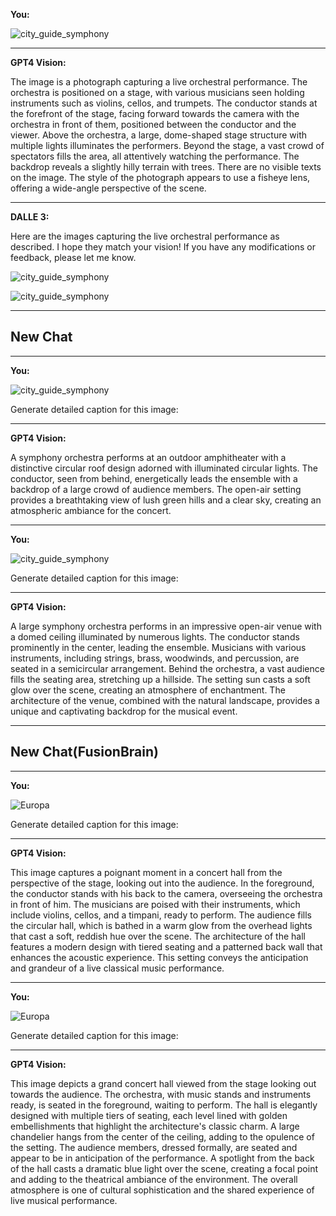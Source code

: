 **You:**

![city_guide_symphony](/1163106293322616922-dalle3-0.jpg)

------------------

**GPT4 Vision:**

The image is a photograph capturing a live orchestral performance. The orchestra is positioned on a stage, with various musicians seen holding instruments such as violins, cellos, and trumpets. The conductor stands at the forefront of the stage, facing forward towards the camera with the orchestra in front of them, positioned between the conductor and the viewer. Above the orchestra, a large, dome-shaped stage structure with multiple lights illuminates the performers. Beyond the stage, a vast crowd of spectators fills the area, all attentively watching the performance. The backdrop reveals a slightly hilly terrain with trees. There are no visible texts on the image. The style of the photograph appears to use a fisheye lens, offering a wide-angle perspective of the scene.

------------------

**DALLE 3:**

Here are the images capturing the live orchestral performance as described. I hope they match your vision! If you have any modifications or feedback, please let me know.


![city_guide_symphony](/1163106293322616922-dalle3-1.png)

![city_guide_symphony](/1163106293322616922-dalle3-2.png)

------------------

## New Chat

------------------

**You:**

![city_guide_symphony](/1163106293322616922-dalle3-2.png)

Generate detailed caption for this image:

------------------

**GPT4 Vision:**

A symphony orchestra performs at an outdoor amphitheater with a distinctive circular roof design adorned with illuminated circular lights. The conductor, seen from behind, energetically leads the ensemble with a backdrop of a large crowd of audience members. The open-air setting provides a breathtaking view of lush green hills and a clear sky, creating an atmospheric ambiance for the concert.

------------------

**You:**

![city_guide_symphony](/1163106293322616922-dalle3-1.png)

Generate detailed caption for this image:

------------------

**GPT4 Vision:**

A large symphony orchestra performs in an impressive open-air venue with a domed ceiling illuminated by numerous lights. The conductor stands prominently in the center, leading the ensemble. Musicians with various instruments, including strings, brass, woodwinds, and percussion, are seated in a semicircular arrangement. Behind the orchestra, a vast audience fills the seating area, stretching up a hillside. The setting sun casts a soft glow over the scene, creating an atmosphere of enchantment. The architecture of the venue, combined with the natural landscape, provides a unique and captivating backdrop for the musical event.

------------------

## New Chat(FusionBrain)

------------------

**You:**

![Europa](/1163106293322616922-FusionBrain-1.png)

Generate detailed caption for this image:

------------------

**GPT4 Vision:**

This image captures a poignant moment in a concert hall from the perspective of the stage, looking out into the audience. In the foreground, the conductor stands with his back to the camera, overseeing the orchestra in front of him. The musicians are poised with their instruments, which include violins, cellos, and a timpani, ready to perform. The audience fills the circular hall, which is bathed in a warm glow from the overhead lights that cast a soft, reddish hue over the scene. The architecture of the hall features a modern design with tiered seating and a patterned back wall that enhances the acoustic experience. This setting conveys the anticipation and grandeur of a live classical music performance.

------------------

**You:**

![Europa](/1163106293322616922-FusionBrain-2.png)

Generate detailed caption for this image:

------------------

**GPT4 Vision:**

This image depicts a grand concert hall viewed from the stage looking out towards the audience. The orchestra, with music stands and instruments ready, is seated in the foreground, waiting to perform. The hall is elegantly designed with multiple tiers of seating, each level lined with golden embellishments that highlight the architecture's classic charm. A large chandelier hangs from the center of the ceiling, adding to the opulence of the setting. The audience members, dressed formally, are seated and appear to be in anticipation of the performance. A spotlight from the back of the hall casts a dramatic blue light over the scene, creating a focal point and adding to the theatrical ambiance of the environment. The overall atmosphere is one of cultural sophistication and the shared experience of live musical performance.